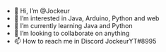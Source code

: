 - 👋 Hi, I’m @Jockeur
- 👀 I’m interested in Java, Arduino, Python and web
- 🌱 I’m currently learning Java and Python
- 💞️ I’m looking to collaborate on anything
- 📫 How to reach me in Discord JockeurYT#8995

